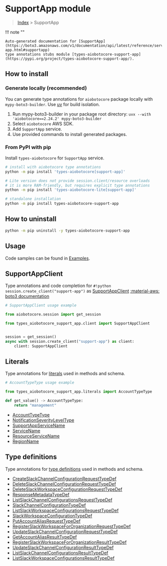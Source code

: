 # SupportApp module

> [Index](../README.md) > SupportApp


!!! note ""

    Auto-generated documentation for [SupportApp](https://boto3.amazonaws.com/v1/documentation/api/latest/reference/services/support-app.html#supportapp)
    type annotations stubs module [types-aiobotocore-support-app](https://pypi.org/project/types-aiobotocore-support-app/).

## How to install

### Generate locally (recommended)

You can generate type annotations for `aiobotocore` package locally with `mypy-boto3-builder`.
Use [uv](https://docs.astral.sh/uv/getting-started/installation/) for build isolation.

1. Run mypy-boto3-builder in your package root directory: `uvx --with 'aiobotocore==2.24.2' mypy-boto3-builder`
1. Select `aiobotocore` AWS SDK.
1. Add `SupportApp` service.
1. Use provided commands to install generated packages.



### From PyPI with pip

Install `types-aiobotocore` for `SupportApp` service.

```bash
# install with aiobotocore type annotations
python -m pip install 'types-aiobotocore[support-app]'

# Lite version does not provide session.client/resource overloads
# it is more RAM-friendly, but requires explicit type annotations
python -m pip install 'types-aiobotocore-lite[support-app]'

# standalone installation
python -m pip install types-aiobotocore-support-app
```



## How to uninstall

```bash
python -m pip uninstall -y types-aiobotocore-support-app
```

## Usage

Code samples can be found in [Examples](./usage.md).

## SupportAppClient

Type annotations and code completion for  `#!python session.create_client("support-app")` as [SupportAppClient](./client.md)
[:material-aws: boto3 documentation](https://boto3.amazonaws.com/v1/documentation/api/latest/reference/services/support-app.html#SupportApp.Client)

```python
# SupportAppClient usage example

from aiobotocore.session import get_session

from types_aiobotocore_support_app.client import SupportAppClient


session = get_session()
async with session.create_client("support-app") as client:
    client: SupportAppClient
```








## Literals

Type annotations for [literals](./literals.md) used in methods and schema.

```python
# AccountTypeType usage example

from types_aiobotocore_support_app.literals import AccountTypeType

def get_value() -> AccountTypeType:
    return "management"
```

- [AccountTypeType](./literals.md#accounttypetype)
- [NotificationSeverityLevelType](./literals.md#notificationseverityleveltype)
- [SupportAppServiceName](./literals.md#supportappservicename)
- [ServiceName](./literals.md#servicename)
- [ResourceServiceName](./literals.md#resourceservicename)
- [RegionName](./literals.md#regionname)




## Type definitions

Type annotations for [type definitions](./type_defs.md) used in methods and schema.

- [CreateSlackChannelConfigurationRequestTypeDef](./type_defs.md#createslackchannelconfigurationrequesttypedef)
- [DeleteSlackChannelConfigurationRequestTypeDef](./type_defs.md#deleteslackchannelconfigurationrequesttypedef)
- [DeleteSlackWorkspaceConfigurationRequestTypeDef](./type_defs.md#deleteslackworkspaceconfigurationrequesttypedef)
- [ResponseMetadataTypeDef](./type_defs.md#responsemetadatatypedef)
- [ListSlackChannelConfigurationsRequestTypeDef](./type_defs.md#listslackchannelconfigurationsrequesttypedef)
- [SlackChannelConfigurationTypeDef](./type_defs.md#slackchannelconfigurationtypedef)
- [ListSlackWorkspaceConfigurationsRequestTypeDef](./type_defs.md#listslackworkspaceconfigurationsrequesttypedef)
- [SlackWorkspaceConfigurationTypeDef](./type_defs.md#slackworkspaceconfigurationtypedef)
- [PutAccountAliasRequestTypeDef](./type_defs.md#putaccountaliasrequesttypedef)
- [RegisterSlackWorkspaceForOrganizationRequestTypeDef](./type_defs.md#registerslackworkspacefororganizationrequesttypedef)
- [UpdateSlackChannelConfigurationRequestTypeDef](./type_defs.md#updateslackchannelconfigurationrequesttypedef)
- [GetAccountAliasResultTypeDef](./type_defs.md#getaccountaliasresulttypedef)
- [RegisterSlackWorkspaceForOrganizationResultTypeDef](./type_defs.md#registerslackworkspacefororganizationresulttypedef)
- [UpdateSlackChannelConfigurationResultTypeDef](./type_defs.md#updateslackchannelconfigurationresulttypedef)
- [ListSlackChannelConfigurationsResultTypeDef](./type_defs.md#listslackchannelconfigurationsresulttypedef)
- [ListSlackWorkspaceConfigurationsResultTypeDef](./type_defs.md#listslackworkspaceconfigurationsresulttypedef)

